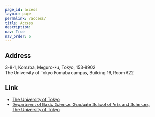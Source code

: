 ```yaml
---
page_id: access
layout: page
permalink: /access/
title: Access
description: 
nav: True
nav_order: 6
---
```


## Address
3-8-1, Komaba, Meguro-ku, Tokyo, 153-8902  
The University of Tokyo Komaba campus, Building 16, Room 622

## Link
- [The University of Tokyo](https://www.u-tokyo.ac.jp/en/index.html)
- [Department of Basic Science, Graduate School of Arts and Sciences, The University of Tokyo](https://dbs.c.u-tokyo.ac.jp/en/)